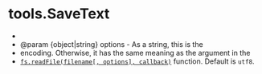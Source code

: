 # tools.SaveText


 *
 * @param  {object|string}   options  -  As   a  string,  this   is  the
 * encoding. Otherwise, it  has the same meaning as the  argument in the
 * [`fs.readFile(filename[, options], callback)`](https://nodejs.org/dist/latest-v4.x/docs/api/fs.html#fs_fs_readfile_filename_options_callback) function. Default is `utf8`.
 